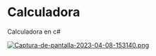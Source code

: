 # Calculadora
Calculadora en c#

[![Captura-de-pantalla-2023-04-08-153140.png](https://i.postimg.cc/Zn1H8ftD/Captura-de-pantalla-2023-04-08-153140.png)](https://postimg.cc/8fmLDmCh)
